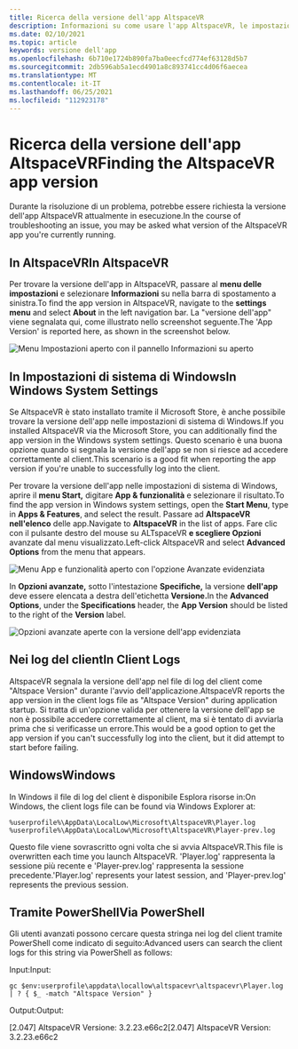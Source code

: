 ```yaml
---
title: Ricerca della versione dell'app AltspaceVR
description: Informazioni su come usare l'app AltspaceVR, le impostazioni e i log client per trovare la versione di AltspaceVR attualmente in esecuzione.
ms.date: 02/10/2021
ms.topic: article
keywords: versione dell'app
ms.openlocfilehash: 6b710e1724b890fa7ba0eecfcd774ef63128d5b7
ms.sourcegitcommit: 2db596ab5a1ecd4901a8c893741cc4d06f6aecea
ms.translationtype: MT
ms.contentlocale: it-IT
ms.lasthandoff: 06/25/2021
ms.locfileid: "112923178"
---
```

# <a name="finding-the-altspacevr-app-version"></a><span data-ttu-id="c179d-104">Ricerca della versione dell'app AltspaceVR</span><span class="sxs-lookup"><span data-stu-id="c179d-104">Finding the AltspaceVR app version</span></span>

<span data-ttu-id="c179d-105">Durante la risoluzione di un problema, potrebbe essere richiesta la versione dell'app AltspaceVR attualmente in esecuzione.</span><span class="sxs-lookup"><span data-stu-id="c179d-105">In the course of troubleshooting an issue, you may be asked what version of the AltspaceVR app you're currently running.</span></span>

## <a name="in-altspacevr"></a><span data-ttu-id="c179d-106">In AltspaceVR</span><span class="sxs-lookup"><span data-stu-id="c179d-106">In AltspaceVR</span></span>

<span data-ttu-id="c179d-107">Per trovare la versione dell'app in AltspaceVR, passare al **menu delle impostazioni** e selezionare **Informazioni** su nella barra di spostamento a sinistra.</span><span class="sxs-lookup"><span data-stu-id="c179d-107">To find the app version in AltspaceVR, navigate to the **settings menu** and select **About** in the left navigation bar.</span></span> <span data-ttu-id="c179d-108">La "versione dell'app" viene segnalata qui, come illustrato nello screenshot seguente.</span><span class="sxs-lookup"><span data-stu-id="c179d-108">The 'App Version' is reported here, as shown in the screenshot below.</span></span>

![Menu Impostazioni aperto con il pannello Informazioni su aperto](images/app-version-img-01.png)

## <a name="in-windows-system-settings"></a><span data-ttu-id="c179d-110">In Impostazioni di sistema di Windows</span><span class="sxs-lookup"><span data-stu-id="c179d-110">In Windows System Settings</span></span>

<span data-ttu-id="c179d-111">Se AltspaceVR è stato installato tramite il Microsoft Store, è anche possibile trovare la versione dell'app nelle impostazioni di sistema di Windows.</span><span class="sxs-lookup"><span data-stu-id="c179d-111">If you installed AltspaceVR via the Microsoft Store, you can additionally find the app version in the Windows system settings.</span></span>  <span data-ttu-id="c179d-112">Questo scenario è una buona opzione quando si segnala la versione dell'app se non si riesce ad accedere correttamente al client.</span><span class="sxs-lookup"><span data-stu-id="c179d-112">This scenario is a good fit when reporting the app version if you're unable to successfully log into the client.</span></span>

<span data-ttu-id="c179d-113">Per trovare la versione dell'app nelle impostazioni di sistema di Windows, aprire il **menu Start,** digitare **App & funzionalità** e selezionare il risultato.</span><span class="sxs-lookup"><span data-stu-id="c179d-113">To find the app version in Windows system settings, open the **Start Menu**, type in **Apps & Features**, and select the result.</span></span> <span data-ttu-id="c179d-114">Passare ad **AltspaceVR nell'elenco** delle app.</span><span class="sxs-lookup"><span data-stu-id="c179d-114">Navigate to **AltspaceVR** in the list of apps.</span></span> <span data-ttu-id="c179d-115">Fare clic con il pulsante destro del mouse su ALTspaceVR **e scegliere Opzioni** avanzate dal menu visualizzato.</span><span class="sxs-lookup"><span data-stu-id="c179d-115">Left-click AltspaceVR and select **Advanced Options** from the menu that appears.</span></span>

![Menu App e funzionalità aperto con l'opzione Avanzate evidenziata](images/app-version-img-02.png)

<span data-ttu-id="c179d-117">In **Opzioni avanzate,** sotto l'intestazione **Specifiche,** la versione **dell'app** deve essere elencata a destra dell'etichetta **Versione.**</span><span class="sxs-lookup"><span data-stu-id="c179d-117">In the **Advanced Options**, under the **Specifications** header, the **App Version** should be listed to the right of the **Version** label.</span></span>

![Opzioni avanzate aperte con la versione dell'app evidenziata](images/app-version-img-03.png)

## <a name="in-client-logs"></a><span data-ttu-id="c179d-119">Nei log del client</span><span class="sxs-lookup"><span data-stu-id="c179d-119">In Client Logs</span></span>

<span data-ttu-id="c179d-120">AltspaceVR segnala la versione dell'app nel file di log del client come "Altspace Version" durante l'avvio dell'applicazione.</span><span class="sxs-lookup"><span data-stu-id="c179d-120">AltspaceVR reports the app version in the client logs file as "Altspace Version" during application startup.</span></span> <span data-ttu-id="c179d-121">Si tratta di un'opzione valida per ottenere la versione dell'app se non è possibile accedere correttamente al client, ma si è tentato di avviarla prima che si verificasse un errore.</span><span class="sxs-lookup"><span data-stu-id="c179d-121">This would be a good option to get the app version if you can't successfully log into the client, but it did attempt to start before failing.</span></span>

## <a name="windows"></a><span data-ttu-id="c179d-122">Windows</span><span class="sxs-lookup"><span data-stu-id="c179d-122">Windows</span></span>

<span data-ttu-id="c179d-123">In Windows il file di log del client è disponibile Esplora risorse in:</span><span class="sxs-lookup"><span data-stu-id="c179d-123">On Windows, the client logs file can be found via Windows Explorer at:</span></span>

```
%userprofile%\AppData\LocalLow\Microsoft\AltspaceVR\Player.log
%userprofile%\AppData\LocalLow\Microsoft\AltspaceVR\Player-prev.log
```

<span data-ttu-id="c179d-124">Questo file viene sovrascritto ogni volta che si avvia AltspaceVR.</span><span class="sxs-lookup"><span data-stu-id="c179d-124">This file is overwritten each time you launch AltspaceVR.</span></span> <span data-ttu-id="c179d-125">'Player.log' rappresenta la sessione più recente e 'Player-prev.log' rappresenta la sessione precedente.</span><span class="sxs-lookup"><span data-stu-id="c179d-125">'Player.log' represents your latest session, and 'Player-prev.log' represents the previous session.</span></span>

## <a name="via-powershell"></a><span data-ttu-id="c179d-126">Tramite PowerShell</span><span class="sxs-lookup"><span data-stu-id="c179d-126">Via PowerShell</span></span>

<span data-ttu-id="c179d-127">Gli utenti avanzati possono cercare questa stringa nei log del client tramite PowerShell come indicato di seguito:</span><span class="sxs-lookup"><span data-stu-id="c179d-127">Advanced users can search the client logs for this string via PowerShell as follows:</span></span>

<span data-ttu-id="c179d-128">Input:</span><span class="sxs-lookup"><span data-stu-id="c179d-128">Input:</span></span>

```
gc $env:userprofile\appdata\locallow\altspacevr\altspacevr\Player.log | ? { $_ -match "Altspace Version" }
```

<span data-ttu-id="c179d-129">Output:</span><span class="sxs-lookup"><span data-stu-id="c179d-129">Output:</span></span>

<span data-ttu-id="c179d-130">[2.047] AltspaceVR Versione: 3.2.23.e66c2</span><span class="sxs-lookup"><span data-stu-id="c179d-130">[2.047] AltspaceVR Version: 3.2.23.e66c2</span></span>